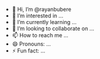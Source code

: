 - 👋 Hi, I’m @rayanbubere
- 👀 I’m interested in ...
- 🌱 I’m currently learning ...
- 💞️ I’m looking to collaborate on ...
- 📫 How to reach me ...
- 😄 Pronouns: ...
- ⚡ Fun fact: ...

<!---
rayanbubere/rayanbubere is a ✨ special ✨ repository because its `README.md` (this file) appears on your GitHub profile.
You can click the Preview link to take a look at your changes.
--->
